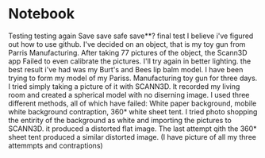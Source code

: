 # Notebook
Testing
testing again
Save save safe save**?
final test
I believe i've figured out how to use github. I've decided on an object, that is my toy gun from Parris Manufacturing. After taking 77 pictures of the object, the Scann3D app Failed to even calibrate the pictures. I'll try again in better lighting. the best result i've had was my Burt's and Bees lip balm model.
I have been trying to form my model of my Pariss. Manufacturing toy gun for three days. I tried simply taking a picture of it with SCANN3D. It recorded my living room and created a spherical model with no diserning image. I used three different methods, all of which have failed: White paper background, mobile white background contraption, 360* white sheet tent.
I tried photo shopping the entirity of the background as white and importing the pictures to SCANN3D. it produced a distorted flat image. The last attempt qith the 360* sheet tent produced a similar distorted image. (I have picture of all my three attemmpts and contraptions)
